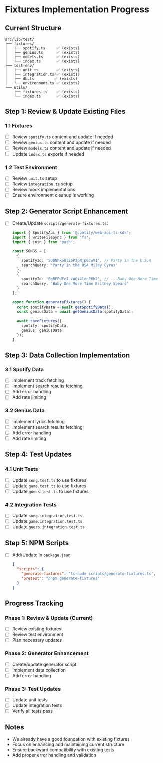 # Fixtures Implementation Progress

## Current Structure
```
src/lib/test/
├── fixtures/
│   ├── spotify.ts     ✅ (exists)
│   ├── genius.ts      ✅ (exists)
│   ├── models.ts      ✅ (exists)
│   └── index.ts       ✅ (exists)
├── test-env/
│   ├── unit.ts        ✅ (exists)
│   ├── integration.ts ✅ (exists)
│   ├── db.ts         ✅ (exists)
│   └── environment.ts ✅ (exists)
└── utils/
    ├── fixtures.ts    ✅ (exists)
    └── index.ts       ✅ (exists)
```

## Step 1: Review & Update Existing Files

### 1.1 Fixtures
- [ ] Review `spotify.ts` content and update if needed
- [ ] Review `genius.ts` content and update if needed
- [ ] Review `models.ts` content and update if needed
- [ ] Update `index.ts` exports if needed

### 1.2 Test Environment
- [ ] Review `unit.ts` setup
- [ ] Review `integration.ts` setup
- [ ] Review mock implementations
- [ ] Ensure environment cleanup is working

## Step 2: Generator Script Enhancement
- [ ] Create/Update `scripts/generate-fixtures.ts`:
  ```typescript
  import { SpotifyApi } from '@spotify/web-api-ts-sdk';
  import { writeFileSync } from 'fs';
  import { join } from 'path';
  
  const SONGS = [
    {
      spotifyId: '5Q0Nhxo0l2bP3pNjpGJwV1', // Party in the U.S.A
      searchQuery: 'Party in the USA Miley Cyrus'
    },
    {
      spotifyId: '6gBFPUFcJLzWGx4lenP6h2', // ...Baby One More Time
      searchQuery: 'Baby One More Time Britney Spears'
    }
  ];

  async function generateFixtures() {
    const spotifyData = await getSpotifyData();
    const geniusData = await getGeniusData(spotifyData);
    
    await saveFixtures({
      spotify: spotifyData,
      genius: geniusData
    });
  }
  ```

## Step 3: Data Collection Implementation

### 3.1 Spotify Data
- [ ] Implement track fetching
- [ ] Implement search results fetching
- [ ] Add error handling
- [ ] Add rate limiting

### 3.2 Genius Data
- [ ] Implement lyrics fetching
- [ ] Implement search results fetching
- [ ] Add error handling
- [ ] Add rate limiting

## Step 4: Test Updates

### 4.1 Unit Tests
- [ ] Update `song.test.ts` to use fixtures
- [ ] Update `game.test.ts` to use fixtures
- [ ] Update `guess.test.ts` to use fixtures

### 4.2 Integration Tests
- [ ] Update `song.integration.test.ts`
- [ ] Update `game.integration.test.ts`
- [ ] Update `guess.integration.test.ts`

## Step 5: NPM Scripts
- [ ] Add/Update in `package.json`:
  ```json
  {
    "scripts": {
      "generate-fixtures": "ts-node scripts/generate-fixtures.ts",
      "pretest": "pnpm generate-fixtures"
    }
  }
  ```

## Progress Tracking

### Phase 1: Review & Update (Current)
- [ ] Review existing fixtures
- [ ] Review test environment
- [ ] Plan necessary updates

### Phase 2: Generator Enhancement
- [ ] Create/update generator script
- [ ] Implement data collection
- [ ] Add error handling

### Phase 3: Test Updates
- [ ] Update unit tests
- [ ] Update integration tests
- [ ] Verify all tests pass

## Notes
- We already have a good foundation with existing fixtures
- Focus on enhancing and maintaining current structure
- Ensure backward compatibility with existing tests
- Add proper error handling and validation 